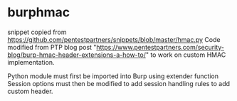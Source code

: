 # burphmac
snippet copied from https://github.com/pentestpartners/snippets/blob/master/hmac.py
Code modified from PTP blog post "https://www.pentestpartners.com/security-blog/burp-hmac-header-extensions-a-how-to/" 
to work on custom HMAC implementation.

Python module must first be imported into Burp using extender function
Session options must then be modified to add session handling rules to add custom header.
